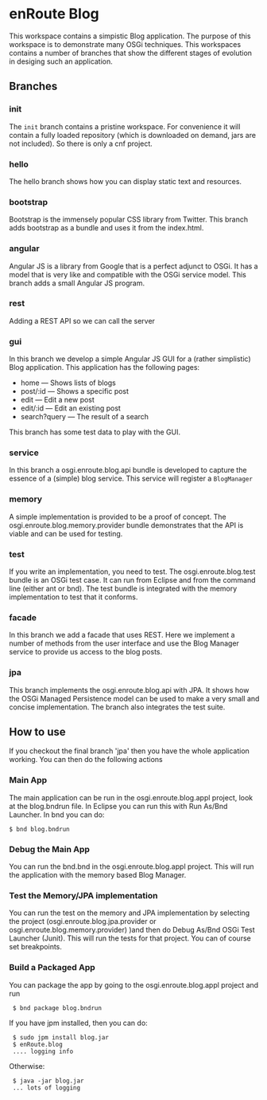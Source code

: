 # enRoute Blog
This workspace contains a simpistic Blog application. The purpose of this workspace
is to demonstrate many OSGi techniques. This workspaces contains a number of branches
that show the different stages of evolution in desiging such an application.

## Branches
### init
The `init` branch contains a pristine workspace. For convenience it will contain a fully
loaded repository (which is downloaded on demand, jars are not included). So there is
only a cnf project. 

### hello 
The hello branch shows how you can display static text and resources.

### bootstrap
Bootstrap is the immensely popular CSS library from Twitter. This branch adds
bootstrap as a bundle and uses it from the index.html.

### angular
Angular JS is a library from Google that is a perfect adjunct to OSGi. It has a
model that is very like and compatible with the OSGi service model. This branch
adds a small Angular JS program.

### rest
Adding a REST API so we can call the server

### gui
In this branch we develop a simple Angular JS GUI for a (rather simplistic) Blog
application. This application has the following pages:

* home — Shows lists of blogs
* post/:id — Shows a specific post
* edit — Edit a new post
* edit/:id — Edit an existing post
* search?query — The result of a search

This branch has some test data to play with the GUI.

### service 
In this branch a osgi.enroute.blog.api bundle is developed to capture the essence
of a (simple) blog service. This service will register a `BlogManager`

### memory
A simple implementation is provided to be a proof of concept. The osgi.enroute.blog.memory.provider
bundle demonstrates that the API is viable and can be used for testing.

### test
If you write an implementation, you need to test. The osgi.enroute.blog.test bundle is
an OSGi test case. It can run from Eclipse and from the command line (either ant or bnd).
The test bundle is integrated with the memory implementation to test that it conforms.

### facade
In this branch we add a facade that uses REST. Here we implement a number
of methods from the user interface and use the Blog Manager service to provide
us access to the blog posts.

### jpa
This branch implements the osgi.enroute.blog.api with JPA. It shows how the 
OSGi Managed Persistence model can be used to make a very small and concise
implementation. The branch also integrates the test suite.

## How to use
If you checkout the final branch 'jpa' then you have the whole application
working. You can then do the following actions

### Main App
The main application can be run in the osgi.enroute.blog.appl project, look
at the blog.bndrun file. In Eclipse you can run this with Run As/Bnd Launcher.
In bnd you can do:

    $ bnd blog.bndrun

### Debug the Main App
You can run the bnd.bnd in the  osgi.enroute.blog.appl project. This will run
the application with the memory based Blog Manager.

### Test the Memory/JPA implementation
You can run the test on the memory and JPA implementation by selecting the project
(osgi.enroute.blog.jpa.provider or osgi.enroute.blog.memory.provider) )and then do 
Debug As/Bnd OSGi Test Launcher (Junit). This will run the tests for that project.
You can of course set breakpoints.

### Build a Packaged App
You can package the app by going to the osgi.enroute.blog.appl project and run

     $ bnd package blog.bndrun

If you have jpm installed, then you can do:

     $ sudo jpm install blog.jar
     $ enRoute.blog
     .... logging info

Otherwise:

     $ java -jar blog.jar
     ... lots of logging


  



